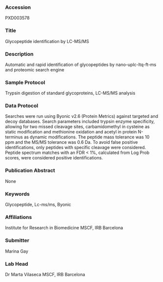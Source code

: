 ### Accession
PXD003578

### Title
Glycopeptide identification by LC-MS/MS

### Description
Automatic and rapid identification of glycopeptides by nano-uplc-ltq-ft-ms and proteomic search engine

### Sample Protocol
Trypsin digestion of standard glycoproteins, LC-MS/MS analysis

### Data Protocol
Searches were run using Byonic v2.6 (Protein Metrics)  against targeted and decoy databases. Search parameters included trypsin enzyme specificity, allowing for two missed cleavage sites, carbamidomethyl in cysteine as static modification and methionine oxidation and acetyl in protein N-terminus as dynamic modifications. The peptide mass tolerance was 10 ppm and the MS/MS tolerance was 0.6 Da. To avoid false positive identifications, only peptides with specific cleavage were considered. Peptide spectrum matches with an FDR < 1%, calculated from Log Prob scores, were considered positive identifications.

### Publication Abstract
None

### Keywords
Glycopeptide, Lc-ms/ms, Byonic

### Affiliations
Institute for Research in Biomedicine
MSCF, IRB Barcelona

### Submitter
Marina Gay

### Lab Head
Dr Marta Vilaseca
MSCF, IRB Barcelona


